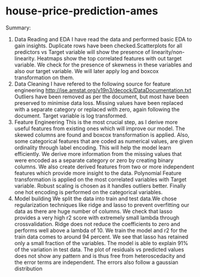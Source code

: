 # house-price-prediction-ames
Summary:
1. Data Reading and EDA
I have read the data and performed basic EDA to gain insights. Duplicate rows have been checked.Scatterplots for all predictors vs Target variable will show the presence of linearity/non-linearity. Heatmaps show the top correlated features with out target variable. We check for the presence of skewness in these variables and also our target variable. We will later apply log and boxcox transformation on them.
2. Data Cleaning
I have refered to the following source for feature engineering http://jse.amstat.org/v19n3/decock/DataDocumentation.txt Outliers have been removed as per the document, but most have been preserved to minimise data loss. Missing values have been replaced with a separate category or replaced with zero, again following the document. Target variable is log transformed.
3. Feature Engineering
This is the most crucial step, as I derive more useful features from existing ones which will improve our model. The skewed columns are found and boxcox transformation is applied. Also, some categorical features that are coded as numerical values, are given ordinality through label encoding. This will help the model learn efficiently. We derive more information from the missing values that were encoded as a separate category or zero by creating binary columns. We also create derived features from two or more independent features which provide more insight to the data. Polynomial Feature transformation is applied on the most correlated variables with Target variable. Robust scaling is chosen as it handles outliers better. Finally one hot encoding is performed on the categorical variables.
4. Model building
We split the data into train and test data.We chose regularization techniques like ridge and lasso to prevent overfitting our data as there are huge number of columns. We check that lasso provides a very high r2 score with extremely small lambda through crossvalidation. Ridge does not reduce the coefficients to zero and performs well above a lambda of 10. We train the model and r2 for the train data comes to around 94 percent. We see that lasso has retained only a small fraction of the variables. The model is able to explain 91% of the variation in test data. The plot of residuals vs predicted values does not show any pattern and is thus free from heteroscedacity and the error terms are independent. The errors also follow a gaussian distribution
